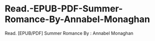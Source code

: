 # Read.-EPUB-PDF-Summer-Romance-By-Annabel-Monaghan
Read. [EPUB/PDF] Summer Romance By : Annabel Monaghan
